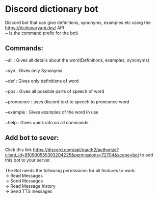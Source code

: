 # Discord dictionary bot
Discord bot that can give definitions, synonyms, examples etc using the https://dictionaryapi.dev/ API\
~ is the command prefix for the bot\
## Commands:
~all : Gives all details about the word(Definitions, examples, synonyms)\
\
~syn : Gives only Synonyms\
\
~def : Gives only definitions of word\
\
~pos : Gives all possible parts of speech of word\
\
~pronounce : uses discord text to speech to pronounce word\
\
~example : Gives examples of the word in use\
\
~help : Gives quick info on all commands
## Add bot to  sever:
Click this link https://discord.com/api/oauth2/authorize?client_id=910500555393204225&permissions=72704&scope=bot to add this bot to your server.\
\
The Bot needs the following permissions for all features to work:\
-> Read Messages\
-> Send Messages\
-> Read Message history\
-> Send TTS messages
